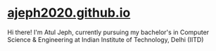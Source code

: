 # [ajeph2020.github.io](https://ajeph2020.github.io/)
Hi there! I'm Atul Jeph, currently pursuing my bachelor's in Computer Science & Engineering at Indian Institute of Technology, Delhi (IITD)